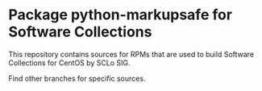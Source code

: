 # Package python-markupsafe for Software Collections

This repository contains sources for RPMs that are used
to build Software Collections for CentOS by SCLo SIG.

Find other branches for specific sources.
